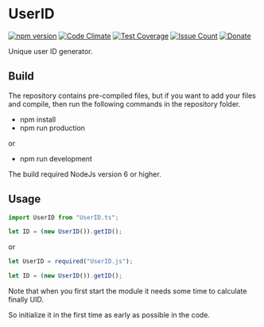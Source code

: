 
# UserID

[![npm version](https://badge.fury.io/js/UserID.svg)](https://github.com/CrazySquirrel/UserID)
[![Code Climate](https://codeclimate.com/github/CrazySquirrel/UserID/badges/gpa.svg)](https://codeclimate.com/github/CrazySquirrel/UserID)
[![Test Coverage](https://codeclimate.com/github/CrazySquirrel/UserID/badges/coverage.svg)](https://codeclimate.com/github/CrazySquirrel/UserID/coverage)
[![Issue Count](https://codeclimate.com/github/CrazySquirrel/UserID/badges/issue_count.svg)](https://codeclimate.com/github/CrazySquirrel/UserID)
[![Donate](https://img.shields.io/badge/donate-%E2%99%A5-red.svg)](http://crazysquirrel.ru/support/)

Unique user ID generator.

## Build

The repository contains pre-compiled files, but if you want to add your
files and compile, then run the following commands in the repository folder.

* npm install
* npm run production

or

* npm run development

The build required NodeJs version 6 or higher.

## Usage

```TypeScript
import UserID from "UserID.ts";

let ID = (new UserID()).getID();
```

or

```JavaScript
let UserID = required("UserID.js");

let ID = (new UserID()).getID();
```

Note that when you first start the module it needs some time to calculate
finally UID.

So initialize it in the first time as early as possible in the code.